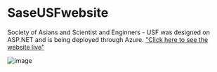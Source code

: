 # SaseUSFwebsite
Society of Asians and Scientist and Enginners - USF was designed on ASP.NET and is being deployed through Azure.
["Click here to see the website live"](tinyurl.com/ya8mp3hq)

![image](https://user-images.githubusercontent.com/21368903/29483928-9fd52954-8481-11e7-9d8a-785e6527b53b.png)

